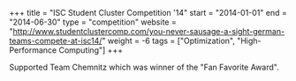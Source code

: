 +++
title = "ISC Student Cluster Competition '14"
start = "2014-01-01"
end = "2014-06-30"
type = "competition"
website = "http://www.studentclustercomp.com/you-never-sausage-a-sight-german-teams-compete-at-isc14/"
weight = -6
tags = ["Optimization", "High-Performance Computing"]
+++

Supported Team Chemnitz which was winner of the "Fan Favorite Award".

